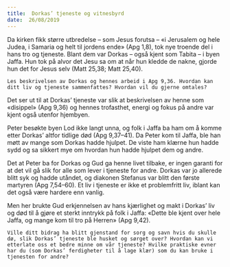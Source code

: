 ```yaml
---
title:  Dorkas’ tjeneste og vitnesbyrd
date:  26/08/2019
---
```


Da kirken fikk større utbredelse – som Jesus forutsa – «i Jerusalem og hele Judea, i Samaria og helt til jordens ende» (Apg 1,8), tok nye troende del i hans tro og tjeneste. Blant dem var Dorkas – også kjent som Tabita – i byen Jaffa. Hun tok på alvor det Jesu sa om at når hun kledde de nakne, gjorde hun det for Jesus selv (Matt 25,38; Matt 25,40).

`Les beskrivelsen av Dorkas og hennes arbeid i Apg 9,36. Hvordan kan ditt liv og tjeneste sammenfattes? Hvordan vil du gjerne omtales?`

Det ser ut til at Dorkas’ tjeneste var slik at beskrivelsen av henne som «disippel» (Apg 9,36) og hennes trofasthet, energi og fokus på andre var kjent også utenfor hjembyen.

Peter besøkte byen Lod ikke langt unna, og folk i Jaffa ba ham om å komme etter Dorkas’ altfor tidlige død (Apg 9,37–41). Da Peter kom til Jaffa, ble han møtt av mange som Dorkas hadde hjulpet. De viste ham klærne hun hadde sydd og sa sikkert mye om hvordan hun hadde hjulpet dem og andre.

Det at Peter ba for Dorkas og Gud ga henne livet tilbake, er ingen garanti for at det vil gå slik for alle som lever i tjeneste for andre. Dorkas var jo allerede blitt syk og hadde utåndet, og diakonen Stefanus var blitt den første martyren (Apg 7,54–60). Et liv i tjeneste er ikke et problemfritt liv, iblant kan det også være hardere enn vanlig.

Men her brukte Gud erkjennelsen av hans kjærlighet og makt i Dorkas’ liv og død til å gjøre et sterkt inntrykk på folk i Jaffa: «Dette ble kjent over hele Jaffa, og mange kom til tro på Herren» (Apg 9,42).

`Ville ditt bidrag ha blitt gjenstand for sorg og savn hvis du skulle dø, slik Dorkas’ tjeneste ble husket og sørget over? Hvordan kan vi etterlate oss et bedre minne om vår tjeneste? Hvilke praktiske evner har du (som Dorkas’ ferdigheter til å lage klær) som du kan bruke i tjenesten for andre?`